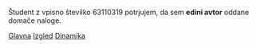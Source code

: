  Študent z vpisno številko 63110319 potrjujem, da sem __edini avtor__ oddane domače naloge.

 [Glavna](https://rawgit.com/freakstein1/stroboskop/master/stroboskop.html)
 [Izgled](https://rawgit.com/freakstein1/stroboskop/izgled/stroboskop.html)
 [Dinamika](https://rawgit.com/freakstein1/stroboskop/dinamika/stroboskop.html)
